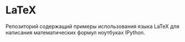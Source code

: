 # LaTeX
Репозиторий содержащий примеры использования языка LaTeX для написания математических формул ноутбуках IPython.
